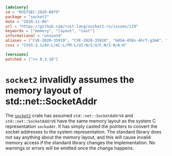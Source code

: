 ```toml
[advisory]
id = "RUSTSEC-2020-0079"
package = "socket2"
date = "2020-11-06"
url = "https://github.com/rust-lang/socket2-rs/issues/119"
keywords = ["memory", "layout", "cast"]
informational = "unsound"
aliases = ["CVE-2020-35919", "CVE-2020-35920", "GHSA-458v-4hrf-g3m4", "GHSA-c79c-gwph-gqfm"]
cvss = "CVSS:3.1/AV:L/AC:L/PR:L/UI:N/S:U/C:N/I:N/A:H"

[versions]
patched = [">= 0.3.16"]
```

# `socket2` invalidly assumes the memory layout of std::net::SocketAddr

The [`socket2`](https://crates.io/crates/socket2) crate has assumed `std::net::SocketAddrV4`
and `std::net::SocketAddrV6` have the same memory layout as the system C representation
`sockaddr`. It has simply casted the pointers to convert the socket addresses to the
system representation. The standard library does not say anything about the memory
layout, and this will cause invalid memory access if the standard library
changes the implementation. No warnings or errors will be emitted once the
change happens.
